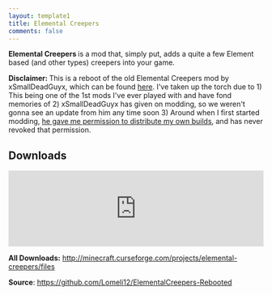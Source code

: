 ```yaml
---
layout: template1
title: Elemental Creepers
comments: false
---
```


<p><strong>Elemental Creepers </strong>is a mod that, simply put, adds a quite a few Element based (and other types) creepers into your game.</p>

<p></p>

<p><strong>Disclaimer: </strong>This is a reboot of the old Elemental Creepers mod by xSmallDeadGuyx, which can be found <a href="http://www.minecraftforum.net/topic/498342-151-elemental-creepers-v321-daawwwwwww/" target="_blank">here</a>. I've taken up the torch due to 1) This being one of the 1st mods I've ever played with and have fond memories of 2) xSmallDeadGuyx has given on modding, so we weren't gonna see an update from him any time soon 3) Around when I first started modding, <a href="{{ site.baseurl }}/assets/img/temporarily in charge.PNG" target="_blank">he gave me permission to distribute my own builds</a>, and has never revoked that permission.</p>

<p></p>

<h2>Downloads</h2>

<p><iframe src="https://www.cfwidget.com/mc-mods/minecraft/elemental-creepers" width="100%" style="border: none;"></iframe></p>

<p><strong>All Downloads:</strong> <a href="http://minecraft.curseforge.com/projects/elemental-creepers/files" target="_blank">http://minecraft.curseforge.com/projects/elemental-creepers/files</a></p>

<p><strong>Source</strong>: <a href="https://github.com/Lomeli12/ElementalCreepers-Rebooted" target="_blank">https://github.com/Lomeli12/ElementalCreepers-Rebooted</a></p>

